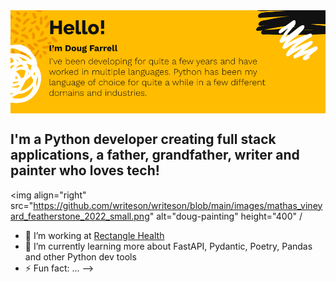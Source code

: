 <img align="center" src="https://github.com/writeson/writeson/blob/main/images/about_me_slide.png" width="1000px">

## I'm a Python developer creating full stack applications, a father, grandfather, writer and painter who loves tech!

<img align="right" src="https://github.com/writeson/writeson/blob/main/images/mathas_vineyard_featherstone_2022_small.png" alt="doug-painting" height="400" /

- 🔭 I’m working at [Rectangle Health](https://www.rectanglehealth.com/)
- 🌱 I’m currently learning more about FastAPI, Pydantic, Poetry, Pandas and other Python dev tools
- ⚡ Fun fact: ...
  -->
